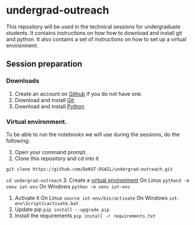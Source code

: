 # undergrad-outreach
This repository will be used in the technical sessions for undergraduate students. It contains instructions on how how to download and install git and python. It also contains a set of instructions on how to set up a virtual environment.

## Session preparation
### Downloads
1. Create an account on [Github](https://github.com/) if you do not have one.
2. Download and install [Git](https://git-scm.com/).
3. Download and install [Python](https://www.python.org/downloads/)

### Virtual environment.
To be able to run the notebooks we will use during the sessions, do the following:

1. Open your command prompt.
2. Clone this repository and cd into it

  `git clone https://github.com/DeKUT-DSAIL/undergrad-outreach.git`
  
  `cd undergrad-outreach`
3. Create a [virtual environment](https://docs.python.org/3/tutorial/venv.html)
On Linux `python3 -m venv iot-env`
On Windows `python -m venv iot-env`
1. Activate it
On Linux
`source iot-env/bin/activate`
On Windows
`iot-env\Scripts\activate.bat`
1. Update pip `pip install --upgrade pip`
1. Install the requirements
`pip install -r requirements.txt`
